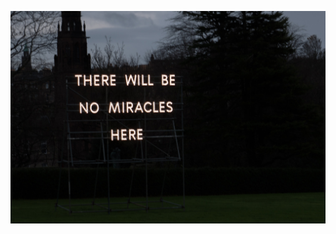 ![image](https://raw.githubusercontent.com/23baez/23baez/refs/heads/master/miracles-nathan-coley.jpg)
